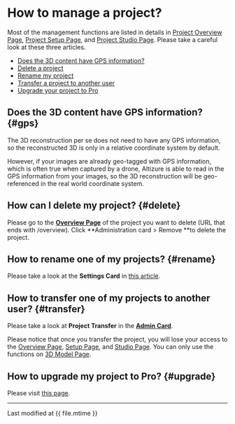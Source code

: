 # How to manage a project?

Most of the management functions are listed in details in [Project Overview Page](overview-page.md), [Project Setup Page](setup-page.md), and [Project Studio Page](studio-page.md). Please take a careful look at these three articles.


* [Does the 3D content have GPS information?](#gps)
* [Delete a project](#delete)
* [Rename my project](#rename)
* [Transfer a project to another user](#transfer)
* [Upgrade your project to Pro](#upgrade)


## Does the 3D content have GPS information? {#gps}

The 3D reconstruction per se does not need to have any GPS information, so the reconstructed 3D is only in a relative coordinate system by default.

However, if your images are already geo-tagged with GPS information, which is often true when captured by a drone, Altizure is able to read in the GPS information from your images, so the 3D reconstruction will be geo-referenced in the real world coordinate system.

## How can I delete my project? {#delete}

Please go to the [**Overview Page**](overview-page.md) of the project you want to delete \(URL that ends with /overview\). Click **Administration card &gt; Remove **to delete the project.

## How to rename one of my projects? {#rename}

Please take a look at the **Settings Card** in [this article](overview-page.md#settings).

## How to transfer one of my projects to another user? {#transfer}

Please take a look at **Project Transfer** in the [**Admin Card**](overview-page.md#admin).

Please notice that once you transfer the project, you will lose your access to the [Overview Page](overview-page.md), [Setup Page](setup-page.md), and [Studio Page](studio-page.md). You can only use the functions on [3D Model Page](model-page.md).

## How to upgrade my project to Pro? {#upgrade}

Please visit [this page](upgrade-free-to-pro.md).


---

Last modified at {{ file.mtime }}

